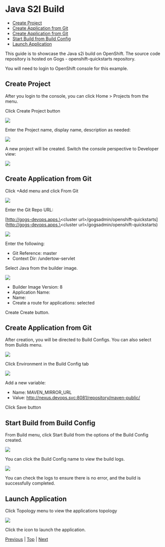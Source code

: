 # Java S2I Build

<!-- TOC -->

- [Create Project](#create-project)
- [Create Application from Git](#create-application-from-git)
- [Create Application from Git](#create-application-from-git)
- [Start Build from Build Config](#start-build-from-build-config)
- [Launch Application](#launch-application)

<!-- /TOC -->

This guide is to showcase the Java s2i build on OpenShift. The source code repository is hosted on Gogs - 
openshift-quickstarts repository.

You will need to login to OpenShift console for this example.

## Create Project
After you login to the console, you can click Home > Projects from the menu.

Click Create Project button

![](img/devops-s2i-java-ocp-projects.png)

Enter the Project name, display name, description as needed:

![](img/devops-s2i-java-create-project.png)

A new project will be created. Switch the console perspective to Developer view:

![](img/devops-s2i-java-switch-developer.png)

## Create Application from Git
Click +Add menu and click From Git

![](img/devops-s2i-java-create-from-git.png)

Enter the Git Repo URL:

[http://gogs-devops.apps.\<cluster url\>/gogsadmin/openshift-quickstarts](http://gogs-devops.apps.\<cluster url\>/gogsadmin/openshift-quickstarts) 

![](img/devops-s2i-java-import-from-git.png)

Enter the following: 
- Git Reference: master 
- Context Dir: /undertow-servlet

Select Java from the builder image.

![](img/devops-s2i-java-builder.png)

- Builder Image Version: 8
- Application Name: <name of your choice>
- Name: <name of your choice>
- Create a route for applications: selected

Create Create button.


## Create Application from Git

After creation, you will be directed to Build Configs. You can also select from Builds menu.

![](img/devops-s2i-java-buildconfig-env-variable.png)

Click Environment in the Build Config tab

![](img/devops-s2i-java-maven-mirror.png)

Add a new variable:
- Name: MAVEN_MIRROR_URL
- Value: http://nexus.devops.svc:8081/repository/maven-public/

Click Save button

## Start Build from Build Config
From Build menu, click Start Build from the options of the Build Config created.

![](img/devops-s2i-java-start-build.png)

You can click the Build Config name to view the build logs.

![](img/devops-s2i-java-build-logs.png)

You can check the logs to ensure there is no error, and the build is successfully completed.


## Launch Application
Click Topology menu to view the applications topology

![](img/devops-s2i-java-topology.png)

Click the icon to launch the application.

[Previous](devops-codeready-workspaces.md) | [Top](README.md) | [Next](devops-deployment-envs.md)

